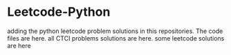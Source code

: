 # Leetcode-Python
adding the python leetcode problem solutions in this repositories. 
The code files are here.
all CTCI problems solutions are here.
some leetcode solutions are here

























































































































































































































































































































































































































































































































































































































































































































































































































































































































































































































































































































































